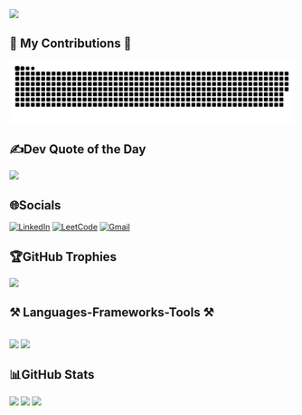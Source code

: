 [![](https://visitcount.itsvg.in/api?id=A-lesaca&icon=0&color=0)](https://visitcount.itsvg.in)

## 🐍 My Contributions 🐍
![snake gif](https://github.com/A-lesaca/A-lesaca/blob/output/github-snake-dark.svg)

<!-- Proudly created with GPRM ( https://gprm.itsvg.in ) -->
## ✍️Dev Quote of the Day
![](https://quotes-github-readme.vercel.app/api?type=horizontal&theme=radical)


## 🌐Socials
[![LinkedIn](https://img.shields.io/badge/LinkedIn-%230077B5.svg?logo=linkedin&logoColor=white)](www.linkedin.com/in/angelo-lesaca-231ab3323)
[![LeetCode](https://img.shields.io/badge/LeetCode-%230077B5.svg?logo=Leetcode&logoColor=black)](https://leetcode.com/u/a_lesaca1/)
[![Gmail](https://img.shields.io/badge/Gmail-%230077B5.svg?logo=Gmail&logoColor=red)](lesacaangelobusiness@gmail.com)


## 🏆GitHub Trophies
![](https://github-profile-trophy.vercel.app/?username=A-lesaca&theme=radical&no-frame=false&no-bg=true&margin-w=4)

 
<h2 align="left">⚒️ Languages-Frameworks-Tools ⚒️</h2>
<br/>
<div align="left">
    <img src="https://skillicons.dev/icons?i=html,vscode,github,figma," />
    <img src="https://skillicons.dev/icons?i=,python,java,mysql," /><br>
</div>


## 📊GitHub Stats
![](https://github-readme-stats.vercel.app/api?username=A-lesaca&theme=dark&hide_border=false&include_all_commits=false&count_private=false)
![](https://github-readme-streak-stats.herokuapp.com/?user=A-lesaca&theme=dark&hide_border=false)
![](https://github-readme-stats.vercel.app/api/top-langs/?username=A-lesaca&theme=dark&hide_border=false&include_all_commits=false&count_private=false&layout=compact)





